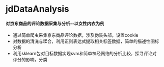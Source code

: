 # jdDataAnalysis
#### 对京东商品的评论数据采集与分析--以女性内衣为例
- 通过简单爬虫采集京东商品评论数据，涉及伪装头部，设置cookie
- 对数据的清洗与糅合，利用正则表达式提取相关标签数据，简单的描述性图标分析
- 利用sklearn包对目标数据实现svm和简单神经网络的分析比较，探寻评论对评分的影响，分类
